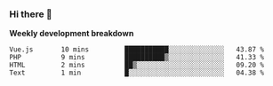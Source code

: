 ### Hi there 👋


**Weekly development breakdown**

<!--START_SECTION:waka-->
```text
Vue.js       10 mins         ███████████░░░░░░░░░░░░░░   43.87 % 
PHP          9 mins          ██████████▒░░░░░░░░░░░░░░   41.33 % 
HTML         2 mins          ██▒░░░░░░░░░░░░░░░░░░░░░░   09.20 % 
Text         1 min           █░░░░░░░░░░░░░░░░░░░░░░░░   04.38 % 
```
<!--END_SECTION:waka-->
